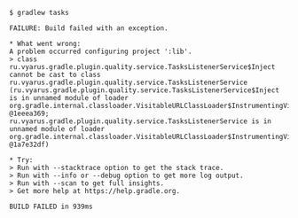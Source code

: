 ﻿```
$ gradlew tasks

FAILURE: Build failed with an exception.

* What went wrong:
A problem occurred configuring project ':lib'.
> class ru.vyarus.gradle.plugin.quality.service.TasksListenerService$Inject cannot be cast to class ru.vyarus.gradle.plugin.quality.service.TasksListenerService (ru.vyarus.gradle.plugin.quality.service.TasksListenerService$Inject is in unnamed module of loader org.gradle.internal.classloader.VisitableURLClassLoader$InstrumentingVisitableURLClassLoader @1eeea369; ru.vyarus.gradle.plugin.quality.service.TasksListenerService is in unnamed module of loader org.gradle.internal.classloader.VisitableURLClassLoader$InstrumentingVisitableURLClassLoader @1a7e32df)

* Try:
> Run with --stacktrace option to get the stack trace.
> Run with --info or --debug option to get more log output.
> Run with --scan to get full insights.
> Get more help at https://help.gradle.org.

BUILD FAILED in 939ms
```